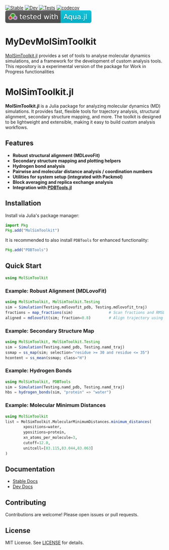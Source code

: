 [![Stable](https://img.shields.io/badge/docs-stable-blue.svg)](https://m3g.github.io/MolSimToolkit.jl/stable)
[![Dev](https://img.shields.io/badge/docs-dev-blue.svg)](https://m3g.github.io/MolSimToolkit.jl/dev)
[![Tests](https://img.shields.io/badge/build-passing-green)](https://github.com/m3g/MolSimToolkit.jl/actions)
[![codecov](https://codecov.io/gh/m3g/MolSimToolkit.jl/branch/main/graph/badge.svg)](https://codecov.io/gh/m3g/MolSimToolkit.jl)
[![Aqua QA](https://raw.githubusercontent.com/JuliaTesting/Aqua.jl/master/badge.svg)](https://github.com/JuliaTesting/Aqua.jl)

# MyDevMolSimToolkit

[MolSimToolkit.jl](https://github.com/m3g/MolSimToolkit.jl) provides a set of tools to 
analyse molecular dynamics simulations, and a framework for the development of custom
analysis tools. This repository is a experimental version of the package for Work in Progress functionalities
# MolSimToolkit.jl

**MolSimToolkit.jl** is a Julia package for analyzing molecular dynamics (MD) simulations. It provides fast, flexible tools for trajectory analysis, structural alignment, secondary structure mapping, and more. The toolkit is designed to be lightweight and extensible, making it easy to build custom analysis workflows.

## Features

- **Robust structural alignment (MDLovoFit)**
- **Secondary structure mapping and plotting helpers**
- **Hydrogen bond analysis**
- **Pairwise and molecular distance analysis / coordination numbers**
- **Utilities for system setup (integrated with Packmol)** 
- **Block averaging and replica exchange analysis**
- **Integration with [PDBTools.jl](https://github.com/m3g/PDBTools.jl)**

## Installation

Install via Julia's package manager:

```julia
import Pkg
Pkg.add("MolSimToolkit")
```

It is recommended to also install `PDBTools` for enhanced functionality:

```julia
Pkg.add("PDBTools")
```

## Quick Start

```julia
using MolSimToolkit
```

### Example: Robust Alignment (MDLovoFit)

```julia
using MolSimToolkit, MolSimToolkit.Testing
sim = Simulation(Testing.mdlovofit_pdb, Testing.mdlovofit_traj)
fractions = map_fractions(sim)                # Scan fractions and RMSDs
aligned = mdlovofit(sim; fraction=0.8)        # Align trajectory using 80% least-mobile atoms
```

### Example: Secondary Structure Map

```julia
using MolSimToolkit, MolSimToolkit.Testing
sim = Simulation(Testing.namd_pdb, Testing.namd_traj)
ssmap = ss_map(sim; selection="residue >= 30 and residue <= 35")
hcontent = ss_mean(ssmap; class="H")
```

### Example: Hydrogen Bonds

```julia
using MolSimToolkit, PDBTools
sim = Simulation(Testing.namd_pdb, Testing.namd_traj)
hbs = hydrogen_bonds(sim, "protein" => "water")
```

### Example: Molecular Minimum Distances

```julia
using MolSimToolkit
list = MolSimToolkit.MolecularMinimumDistances.minimum_distances(
        xpositions=water, 
        ypositions=protein, 
        xn_atoms_per_molecule=3, 
        cutoff=12.0, 
        unitcell=[83.115,83.044,83.063]
)
```

## Documentation

- [Stable Docs](https://m3g.github.io/MolSimToolkit.jl/stable)
- [Dev Docs](https://m3g.github.io/MolSimToolkit.jl/dev)

## Contributing

Contributions are welcome! Please open issues or pull requests. 

## License

MIT License. See [LICENSE](LICENSE) for details.
